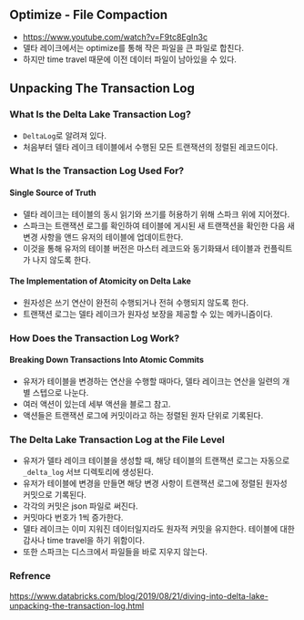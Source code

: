## Optimize - File Compaction
- https://www.youtube.com/watch?v=F9tc8EgIn3c
- 델타 레이크에서는 optimize를 통해 작은 파일을 큰 파일로 합친다.
- 하지만 time travel 때문에 이전 데이터 파일이 남아있을 수 있다.

## Unpacking The Transaction Log
### What Is the Delta Lake Transaction Log?
- `DeltaLog`로 알려져 있다.
- 처음부터 델타 레이크 테이블에서 수행된 모든 트랜잭션의 정렬된 레코드이다.

### What Is the Transaction Log Used For?
#### Single Source of Truth
- 델타 레이크는 테이블의 동시 읽기와 쓰기를 허용하기 위해 스파크 위에 지어졌다.
- 스파크는 트랜잭션 로그를 확인하여 테이블에 게시된 새 트랜잭션을 확인한 다음 새 변경 사항을 앤드 유저의 테이블에 업데이트한다.
- 이것을 통해 유저의 테이블 버전은 마스터 레코드와 동기화돼서 테이블과 컨플릭트가 나지 않도록 한다.

#### The Implementation of Atomicity on Delta Lake
- 원자성은 쓰기 연산이 완전히 수행되거나 전혀 수행되지 않도록 한다.
- 트랜잭션 로그는 델타 레이크가 원자성 보장을 제공할 수 있는 메카니즘이다.

### How Does the Transaction Log Work?
#### Breaking Down Transactions Into Atomic Commits
- 유저가 테이블을 변경하는 연산을 수행할 때마다, 델타 레이크는 연산을 일련의 개별 스텝으로 나눈다.
- 여러 액션이 있는데 세부 액션을 블로그 참고.
- 액션들은 트랜잭션 로그에 커밋이라고 하는 정렬된 원자 단위로 기록된다.

### The Delta Lake Transaction Log at the File Level
- 유저가 델타 레이크 테이블을 생성할 때, 해당 테이블의 트랜잭션 로그는 자동으로 `_delta_log` 서브 디렉토리에 생성된다.
- 유저가 테이블에 변경을 만들면 해당 변경 사항이 트랜잭션 로그에 정렬된 원자성 커밋으로 기록된다.
- 각각의 커밋은 json 파일로 써진다.
- 커밋마다 번호가 1씩 증가한다.
- 델타 레이크는 이미 지워진 데이터일지라도 원자적 커밋을 유지한다. 테이블에 대한 감사나 time travel을 하기 위함이다.
- 또한 스파크는 디스크에서 파일들을 바로 지우지 않는다.

### Refrence
https://www.databricks.com/blog/2019/08/21/diving-into-delta-lake-unpacking-the-transaction-log.html
